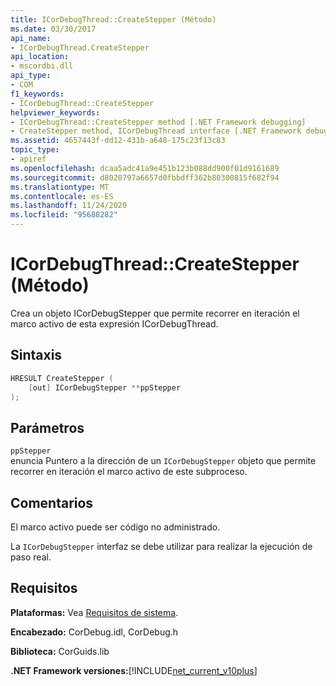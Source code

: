 ```yaml
---
title: ICorDebugThread::CreateStepper (Método)
ms.date: 03/30/2017
api_name:
- ICorDebugThread.CreateStepper
api_location:
- mscordbi.dll
api_type:
- COM
f1_keywords:
- ICorDebugThread::CreateStepper
helpviewer_keywords:
- ICorDebugThread::CreateStepper method [.NET Framework debugging]
- CreateStepper method, ICorDebugThread interface [.NET Framework debugging]
ms.assetid: 4657443f-dd12-431b-a648-175c23f13c83
topic_type:
- apiref
ms.openlocfilehash: dcaa5adc41a9e451b123b088dd900f01d9161689
ms.sourcegitcommit: d8020797a6657d0fbbdff362b80300815f682f94
ms.translationtype: MT
ms.contentlocale: es-ES
ms.lasthandoff: 11/24/2020
ms.locfileid: "95688282"
---
```

# <a name="icordebugthreadcreatestepper-method"></a>ICorDebugThread::CreateStepper (Método)

Crea un objeto ICorDebugStepper que permite recorrer en iteración el marco activo de esta expresión ICorDebugThread.  
  
## <a name="syntax"></a>Sintaxis  
  
```cpp  
HRESULT CreateStepper (  
    [out] ICorDebugStepper **ppStepper  
);  
```  
  
## <a name="parameters"></a>Parámetros  

 `ppStepper`  
 enuncia Puntero a la dirección de un `ICorDebugStepper` objeto que permite recorrer en iteración el marco activo de este subproceso.  
  
## <a name="remarks"></a>Comentarios  

 El marco activo puede ser código no administrado.  
  
 La `ICorDebugStepper` interfaz se debe utilizar para realizar la ejecución de paso real.  
  
## <a name="requirements"></a>Requisitos  

 **Plataformas:** Vea [Requisitos de sistema](../../get-started/system-requirements.md).  
  
 **Encabezado:** CorDebug.idl, CorDebug.h  
  
 **Biblioteca:** CorGuids.lib  
  
 **.NET Framework versiones:**[!INCLUDE[net_current_v10plus](../../../../includes/net-current-v10plus-md.md)]
